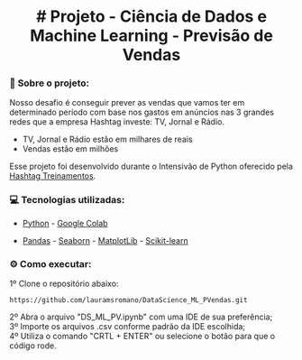   <h1 align="center"> # Projeto - Ciência de Dados e Machine Learning - Previsão de Vendas </h1>
  
### :round_pushpin: <strong>Sobre o projeto:</strong>
  
Nosso desafio é conseguir prever as vendas que vamos ter em determinado período com base nos gastos em anúncios nas 3 grandes redes que a empresa Hashtag investe: TV, Jornal e Rádio.
- TV, Jornal e Rádio estão em milhares de reais
- Vendas estão em milhões

Esse projeto foi desenvolvido durante o Intensivão de Python oferecido pela [Hashtag Treinamentos](https://www.hashtagtreinamentos.com/).

### :computer: <strong>Tecnologias utilizadas:</strong>
- [Python](https://www.python.org/) - [Google Colab](https://colab.research.google.com/)

- [Pandas](https://pandas.pydata.org/) - [Seaborn](https://seaborn.pydata.org/) - [MatplotLib](https://seaborn.pydata.org/) - [Scikit-learn](https://scikit-learn.org/stable/)

### :gear: <strong>Como executar:</strong>
1º Clone o repositório abaixo:
```shell
https://github.com/lauramsromano/DataScience_ML_PVendas.git
```
2º Abra o arquivo "DS_ML_PV.ipynb" com uma IDE de sua preferência; <br/>
3º Importe os arquivos .csv conforme padrão da IDE escolhida; <br/>
4º Utiliza o comando "CRTL + ENTER" ou selecione o botão para que o código rode.<br/>
